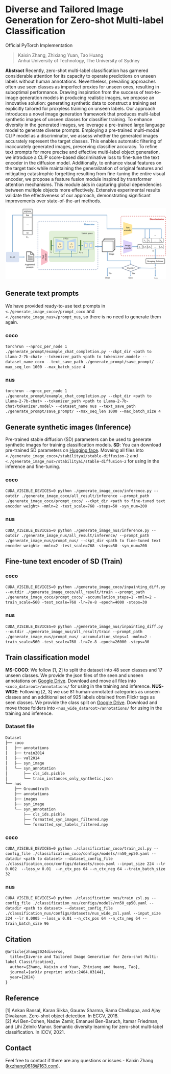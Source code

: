 # Diverse and Tailored Image Generation for Zero-shot Multi-label Classification

Official PyTorch Implementation

> Kaixin Zhang, Zhixiang Yuan, Tao Huang </br>
> Anhui University of Technology, The University of Sydney

**Abstract**
Recently, zero-shot multi-label classification has garnered considerable attention for its capacity to operate predictions on unseen labels without human annotations. Nevertheless, prevailing approaches often use seen classes as imperfect proxies for unseen ones, resulting in suboptimal performance. Drawing inspiration from the success of text-to-image generation models in producing realistic images, we propose an innovative solution: generating synthetic data to construct a training set explicitly tailored for proxyless training on unseen labels. Our approach introduces a novel image generation framework that produces multi-label synthetic images of unseen classes for classifier training. To enhance diversity in the generated images, we leverage a pre-trained large language model to generate diverse prompts. Employing a pre-trained multi-modal CLIP model as a discriminator, we assess whether the generated images accurately represent the target classes. This enables automatic filtering of inaccurately generated images, preserving classifier accuracy. To refine text prompts for more precise and effective multi-label object generation, we introduce a CLIP score-based discriminative loss to fine-tune the text encoder in the diffusion model. Additionally, to enhance visual features on the target task while maintaining the generalization of original features and mitigating catastrophic forgetting resulting from fine-tuning the entire visual encoder, we propose a feature fusion module inspired by transformer attention mechanisms. This module aids in capturing global dependencies between multiple objects more effectively. Extensive experimental results validate the effectiveness of our approach, demonstrating significant improvements over state-of-the-art methods.

![framework](figures/framework3.png)

## Generate text prompts
We have provided ready-to-use text prompts in `<./generate_image_coco>/prompt_coco` and `<./generate_image_nus>/prompt_nus`, so there is no need to generate them again.
### coco
```
torchrun --nproc_per_node 1 ./generate_prompt/example_chat_completion.py --ckpt_dir <path to Llama-2-7b-chat> --tokenizer_path <path to tokenizer.model> --dataset_name coco --text_save_path ./generate_prompt/save_prompt/ --max_seq_len 1000 --max_batch_size 4
```
### nus
```
torchrun --nproc_per_node 1 ./generate_prompt/example_chat_completion.py --ckpt_dir <path to Llama-2-7b-chat> --tokenizer_path <path to Llama-2-7b-chat/tokenizer.model> --dataset_name nus --text_save_path ./generate_prompt/save_prompt/ --max_seq_len 1000 --max_batch_size 4
```

## Generate synthetic images (Inference)
Pre-trained stable diffusion (SD) parameters can be used to generate synthetic images for training classification models.
**SD**: You can download pre-trained SD parameters on [Hugging face](https://huggingface.co/stabilityai/stable-diffusion-2). Moveing all files into `<./generate_image_coco>/stabilityai/stable-diffusion-2` and `<./generate_image_nus>/stabilityai/stable-diffusion-2` for using in the inference and fine-tuning.
### coco
```
CUDA_VISIBLE_DEVICES=0 python ./generate_image_coco/inference.py --outdir ./generate_image_coco/all_result/inference --prompt_path ./generate_image_coco/prompt_coco/ --ckpt_dir <path to fine-tuned text encoder weight> -mmln=2 -test_scale=768 -steps=50 -syn_num=200
```
### nus
```
CUDA_VISIBLE_DEVICES=0 python ./generate_image_nus/inference.py --outdir ./generate_image_nus/all_result/inference/ --prompt_path ./generate_image_nus/prompt_nus/ --ckpt_dir <path to fine-tuned text encoder weight> -mmln=2 -test_scale=768 -steps=50 -syn_num=200
```

## Fine-tune text encoder of SD (Train)
### coco
```
CUDA_VISIBLE_DEVICES=0 python ./generate_image_coco/inpainting_diff.py --outdir ./generate_image_coco/all_result/train --prompt_path ./generate_image_coco/prompt_coco/ -accumulation_steps=1 -mmln=2 -train_scale=560 -test_scale=768 -lr=7e-8 -epoch=4000 -steps=30
```
### nus
```
CUDA_VISIBLE_DEVICES=0 python ./generate_image_nus/inpainting_diff.py --outdir ./generate_image_nus/all_result/train --prompt_path ./generate_image_nus/prompt_nus/ -accumulation_steps=1 -mmln=2 -train_scale=560 -test_scale=768 -lr=7e-8 -epoch=26000 -steps=30
```

## Train classification model
**MS-COCO**: We follow [1, 2] to split the dataset into
48 seen classes and 17 unseen classes. We provide the json files of the seen and unseen annotations on [Google Drive](https://drive.google.com/file/d/154dkD7Ok1xxwTZb7hQTAf3FlNCN8Q6KM/view?usp=sharing). Download and move all files into `<coco_dataroot>/annotations/` for using in the training and inference.
**NUS-WIDE**: Following [2, 3] we use 81 human-annotated categories as unseen classes and an additional set of 925 labels
obtained from Flickr tags as seen classes. We provide the class split on [Google Drive](https://drive.google.com/file/d/17pt25ed0qPvjjidVa_goAuH9PnS2lIfs/view?usp=sharing). Download and move those folders  into `<nus_wide_dataroot>/annotations/` for using in the training and inference.

### Dataset file
```shell
Dataset
├── coco
│   ├── annotations
│   ├── train2014
│   ├── val2014
│   ├── syn_image
│   └── syn_annotation
│       ├── cls_ids.pickle
│       └── train_instances_only_synthetic.json
└── nus
    ├── Groundtruth
    ├── annotations
    ├── images
    ├── syn_image
    └── syn_annotation
        ├── cls_ids.pickle
        ├── formatted_syn_images_filtered.npy
        └── formatted_syn_labels_filtered.npy
```
### coco
```
CUDA_VISIBLE_DEVICES=0 python ./classification_coco/train_zsl.py --config_file ./classification_coco/configs/models/rn50_ep50.yaml --datadir <path to dataset> --dataset_config_file ./classification_coco/configs/datasets/coco.yaml --input_size 224 --lr 0.002  --loss_w 0.01  --n_ctx_pos 64 --n_ctx_neg 64 --train_batch_size 32
```
### nus
```
CUDA_VISIBLE_DEVICES=0 python ./classification_nus/train_zsl.py --config_file ./classification_nus/configs/models/rn50_ep50.yaml --datadir <path to dataset> --dataset_config_file ./classification_nus/configs/datasets/nus_wide_zsl.yaml --input_size 224 --lr 0.0005 --loss_w 0.01 --n_ctx_pos 64 --n_ctx_neg 64 --train_batch_size 96
```

## Citation
```
@article{zhang2024diverse,
  title={Diverse and Tailored Image Generation for Zero-shot Multi-label Classification},
  author={Zhang, Kaixin and Yuan, Zhixiang and Huang, Tao},
  journal={arXiv preprint arXiv:2404.03144},
  year={2024}
}
```
## Reference
[1] Ankan Bansal, Karan Sikka, Gaurav Sharma, Rama Chellappa, and Ajay Divakaran. Zero-shot object
detection. In ECCV, 2018.  
[2] Avi Ben-Cohen, Nadav Zamir, Emanuel Ben-Baruch, Itamar Friedman, and Lihi Zelnik-Manor. Semantic
diversity learning for zero-shot multi-label classification. In ICCV, 2021.  

## Contact
Feel free to contact if there are any questions or issues - Kaixin Zhang (kxzhang0618@163.com).

